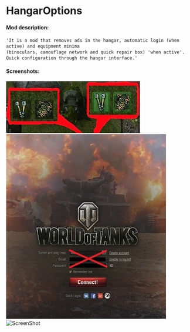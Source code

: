 # HangarOptions
#### Mod description:
    'It is a mod that removes ads in the hangar, automatic login (when active) and equipment minima
	(binoculars, camouflage network and quick repair box) 'when active'.
	Quick configuration through the hangar interface.'

#### Screenshots:
![ScreenShot](./HangarOptions_Auto_Equip.jpg)
![ScreenShot](./HangarOptions_Auto_Login.jpg)
![ScreenShot](./)
